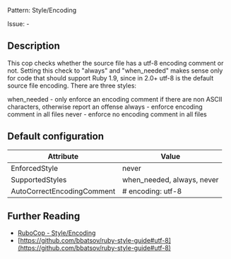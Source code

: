 Pattern: Style/Encoding

Issue: -

## Description

This cop checks whether the source file has a utf-8 encoding
comment or not.
Setting this check to "always" and "when_needed" makes sense only
for code that should support Ruby 1.9, since in 2.0+ utf-8 is the
default source file encoding. There are three styles:

when_needed - only enforce an encoding comment if there are non ASCII
              characters, otherwise report an offense
always - enforce encoding comment in all files
never - enforce no encoding comment in all files

## Default configuration

Attribute | Value
--- | ---
EnforcedStyle | never
SupportedStyles | when_needed, always, never
AutoCorrectEncodingComment | # encoding: utf-8

## Further Reading

* [RuboCop - Style/Encoding](https://rubocop.readthedocs.io/en/latest/cops_style/#styleencoding)
* [https://github.com/bbatsov/ruby-style-guide#utf-8](https://github.com/bbatsov/ruby-style-guide#utf-8)
